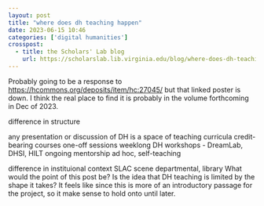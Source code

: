```yaml
---
layout: post
title: "where does dh teaching happen"
date: 2023-06-15 10:46
categories: ['digital humanities']
crosspost:
  - title: the Scholars' Lab blog
    url: https://scholarslab.lib.virginia.edu/blog/where-does-dh-teaching-happen
---
```

Probably going to be a response to https://hcommons.org/deposits/item/hc:27045/ but that linked poster is down. I think the real place to find it is probably in the volume forthcoming in Dec of 2023.

difference in structure

any presentation or discussion of DH is a space of teaching
curricula
credit-bearing courses
one-off sessions
weeklong DH workshops - DreamLab, DHSI, HILT
ongoing mentorship
ad hoc, self-teaching

difference in instituional context
SLAC scene
departmental, library
What would the point of this post be? Is the idea that DH teaching is limited by the shape it takes? It feels like since this is more of an introductory passage for the project, so it make sense to hold onto until later.

